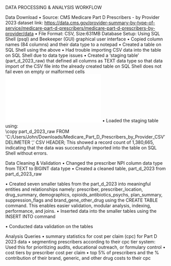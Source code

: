 DATA PROCESSING & ANALYSIS WORKFLOW

Data Download
•	Source: CMS Medicare Part D Prescribers - by Provider 2023 dataset link: https://data.cms.gov/provider-summary-by-type-of-service/medicare-part-d-prescribers/medicare-part-d-prescribers-by-provider/data
•	File Format: CSV, Size:631MB
Database Setup: Using SQL Shell (psql) and Beekeeper (GUI) graphical user interface
•	Copied column names (84 columns) and their data type to a notepad
•	Created a table on SQL Shell using the above
•	Had trouble importing CSV data into the table on SQL Shell due to data type issues
•	Created a ‘staging table’ (part_d_2023_raw) that defined all columns as TEXT data type so that data import of the CSV file into the already created table on SQL Shell does not fail even on empty or malformed cells
![Cleaning Script](sql/01_load_raw_staging_table.sql) 
•	Loaded the staging table using:   
\copy part_d_2023_raw FROM 'C:/Users/John/Downloads/Medicare_Part_D_Prescribers_by_Provider_CSV’ DELIMETER ‘,’ CSV HEADER;
This showed a record count of 1,380,665, indicating that the data was successfully imported into the table on SQL Shell without errors.

Data Cleaning & Validation
•	Changed the prescriber NPI column data type from TEXT to BIGINT data type
•	Created a cleaned table, part_d_2023 from part_d_2023_raw


•	Created seven smaller tables from the part_d_2023 into meaningful entities and relationships namely: prescriber, prescriber_location, drug_summary, demographics, opioids_antibiotics_psychs, plan_summary, suppression_flags and brand_gene_other_drug using the CREATE TABLE command.
This enables easier validation, modular analysis, indexing, performance, and joins.
•	Inserted data into the smaller tables using the INSERT INTO command

•	Conducted data validation on the tables

Analysis Queries
•	summary statistics for cost per claim (cpc) for Part D 2023 data
•	segmenting prescribers according to their cpc tier system: Used this for prioritizing audits, educational outreach, or formulary control
•	cost tiers by prescriber cost per claim
•	top 5% of prescribers and the % contribution of their brand, generic, and other drug costs to their cpc



